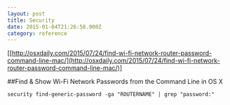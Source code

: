 ```yaml
---
layout: post
title: Security
date: 2015-01-04T21:26:58.000Z
category: reference
---
```


[[http://osxdaily.com/2015/07/24/find-wi-fi-network-router-password-command-line-mac/](http://osxdaily.com/2015/07/24/find-wi-fi-network-router-password-command-line-mac/)]     

##Find & Show Wi-Fi Network Passwords from the Command Line in OS X        

```shell
security find-generic-password -ga "ROUTERNAME" | grep "password:"
```
